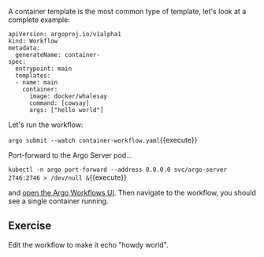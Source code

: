 A container template is the most common type of template, let's look at a complete example:

```
apiVersion: argoproj.io/v1alpha1
kind: Workflow
metadata:
  generateName: container-
spec:
  entrypoint: main
  templates:
  - name: main
    container:
      image: docker/whalesay
      command: [cowsay]
      args: ["hello world"]
```

Let's run the workflow:

`argo submit --watch container-workflow.yaml`{{execute}}

Port-forward to the Argo Server pod...

`kubectl -n argo port-forward --address 0.0.0.0 svc/argo-server 2746:2746 > /dev/null &`{{execute}}

<!-- markdown-link-check-disable-next-line -->
and [open the Argo Workflows UI]({{TRAFFIC_HOST1_2746}}/workflows/argo?limit=50). Then navigate to the workflow, you should see a single container running.

## Exercise

Edit the workflow to make it echo "howdy world".
